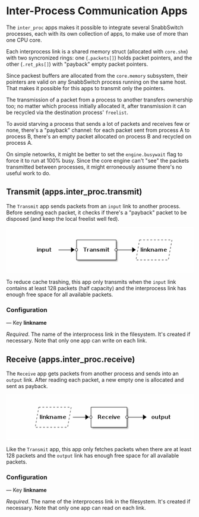 # Inter-Process Communication Apps

The `inter_proc` apps makes it possible to integrate several SnabbSwitch
processes, each with its own collection of apps, to make use of more than
one CPU core.

Each interprocess link is a shared memory struct (allocated with `core.shm`)
with two syncronized rings: one (`.packets[]`) holds packet pointers,
and the other (`.ret_pks[]`) with "payback" empty packet pointers.

Since packest buffers are allocated from the `core.memory` subsystem, their
pointers are valid on any SnabbSwitch process running on the same host.
That makes it possible for this apps to transmit only the pointers.

The transmission of a packet from a process to another transfers ownership
too; no matter which process initially allocated it, after transmission it
can be recycled via the destination process' `freelist`.

To avoid starving a process that sends a lot of packets and receives few
or none, there's a "payback" channel: for each packet sent from process A
to process B, there's an empty packet allocated on process B and recycled
on process A.

On simple netowrks, it might be better to set the `engine.busywait` flag
to force it to run at 100% busy.  Since the core engine can't "see" the
packets transmitted between processes, it might erroneously assume there's
no useful work to do.


## Transmit (apps.inter_proc.transmit)

The `Transmit` app sends packets from an `input` link to another process.
Before sending each packet, it checks if there's a "payback" packet to be
disposed (and keep the local freelist well fed).

![Transmit](.images/Transmit.png)

To reduce cache trashing, this app only transmits when the `input` link
contains at least 128 packets (half capacity) and the interprocess link
has enough free space for all available packets.

### Configuration

— Key **linkname**

*Required*. The name of the interprocess link in the filesystem.  It's
created if necessary.  Note that only one app can write on each link.


## Receive (apps.inter_proc.receive)

The `Receive` app gets packets from another process and sends into an
`output` link.  After reading each packet, a new empty one is allocated
and sent as payback.

![Receive](.images/Receive.png)

Like the `Transmit` app, this app only fetches packets when there are
at least 128 packets and the `output` link has enough free space for
all available packets.

### Configuration

— Key **linkname**

*Required*. The name of the interprocess link in the filesystem.  It's
created if necessary.  Note that only one app can read on each link.
